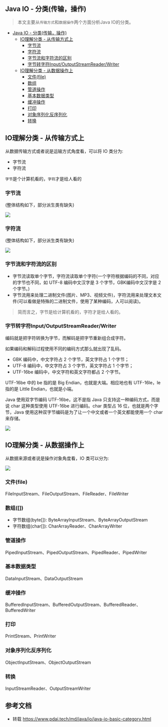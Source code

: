 ## Java IO - 分类(传输，操作)

> 本文主要从`传输方式`和`数据操作`两个方面分析Java IO的分类。

+   [Java IO - 分类(传输，操作)](#java-io---%e5%88%86%e7%b1%bb%e4%bc%a0%e8%be%93%e6%93%8d%e4%bd%9c)
    +   [IO理解分类 - 从传输方式上](#io%e7%90%86%e8%a7%a3%e5%88%86%e7%b1%bb---%e4%bb%8e%e4%bc%a0%e8%be%93%e6%96%b9%e5%bc%8f%e4%b8%8a)
        +   [字节流](#%e5%ad%97%e8%8a%82%e6%b5%81)
        +   [字符流](#%e5%ad%97%e7%ac%a6%e6%b5%81)
        +   [字节流和字符流的区别](#%e5%ad%97%e8%8a%82%e6%b5%81%e5%92%8c%e5%ad%97%e7%ac%a6%e6%b5%81%e7%9a%84%e5%8c%ba%e5%88%ab)
        +   [字节转字符Input/OutputStreamReader/Writer](#%e5%ad%97%e8%8a%82%e8%bd%ac%e5%ad%97%e7%ac%a6inputoutputstreamreaderwriter)
    +   [IO理解分类 - 从数据操作上](#io%e7%90%86%e8%a7%a3%e5%88%86%e7%b1%bb---%e4%bb%8e%e6%95%b0%e6%8d%ae%e6%93%8d%e4%bd%9c%e4%b8%8a)
        +   [文件(file)](#%e6%96%87%e4%bb%b6file)
        +   [数组](#%e6%95%b0%e7%bb%84)
        +   [管道操作](#%e7%ae%a1%e9%81%93%e6%93%8d%e4%bd%9c)
        +   [基本数据类型](#%e5%9f%ba%e6%9c%ac%e6%95%b0%e6%8d%ae%e7%b1%bb%e5%9e%8b)
        +   [缓冲操作](#%e7%bc%93%e5%86%b2%e6%93%8d%e4%bd%9c)
        +   [打印](#%e6%89%93%e5%8d%b0)
        +   [对象序列化反序列化](#%e5%af%b9%e8%b1%a1%e5%ba%8f%e5%88%97%e5%8c%96%e5%8f%8d%e5%ba%8f%e5%88%97%e5%8c%96)
        +   [转换](#%e8%bd%ac%e6%8d%a2)

## IO理解分类 - 从传输方式上

从数据传输方式或者说是运输方式角度看，可以将 IO 类分为:

+   字节流
+   字符流

`字节`是个计算机看的，`字符`才是给人看的

### 字节流

(整体结构如下，部分派生类有缺失)

![](https://raw.githubusercontent.com/lowskylee/Pictures/main/images/java-io-category-1-1.png)

### 字符流

(整体结构如下，部分派生类有缺失)

![](https://raw.githubusercontent.com/lowskylee/Pictures/main/images/java-io-category-2-1.png)

### 字节流和字符流的区别

+   字节流读取单个字节，字符流读取单个字符(一个字符根据编码的不同，对应的字节也不同，如 UTF-8 编码中文汉字是 3 个字节，GBK编码中文汉字是 2 个字节。)
+   字节流用来处理二进制文件(图片、MP3、视频文件)，字符流用来处理文本文件(可以看做是特殊的二进制文件，使用了某种编码，人可以阅读)。

> 简而言之，字节是给计算机看的，字符才是给人看的。

### 字节转字符Input/OutputStreamReader/Writer

编码就是把字符转换为字节，而解码是把字节重新组合成字符。

如果编码和解码过程使用不同的编码方式那么就出现了乱码。

+   GBK 编码中，中文字符占 2 个字节，英文字符占 1 个字节；
+   UTF-8 编码中，中文字符占 3 个字节，英文字符占 1 个字节；
+   UTF-16be 编码中，中文字符和英文字符都占 2 个字节。

UTF-16be 中的 be 指的是 Big Endian，也就是大端。相应地也有 UTF-16le，le 指的是 Little Endian，也就是小端。

Java 使用双字节编码 UTF-16be，这不是指 Java 只支持这一种编码方式，而是说 char 这种类型使用 UTF-16be 进行编码。char 类型占 16 位，也就是两个字节，Java 使用这种双字节编码是为了让一个中文或者一个英文都能使用一个 char 来存储。

![](https://raw.githubusercontent.com/lowskylee/Pictures/main/images/java-io-1.png)

## IO理解分类 - 从数据操作上

从数据来源或者说是操作对象角度看，IO 类可以分为:

![](https://raw.githubusercontent.com/lowskylee/Pictures/main/images/java-io-category-3.png)

### 文件(file)

FileInputStream、FileOutputStream、FileReader、FileWriter

### 数组(\[\])

+   字节数组(byte\[\]): ByteArrayInputStream、ByteArrayOutputStream
+   字符数组(char\[\]): CharArrayReader、CharArrayWriter

### 管道操作

PipedInputStream、PipedOutputStream、PipedReader、PipedWriter

### 基本数据类型

DataInputStream、DataOutputStream

### 缓冲操作

BufferedInputStream、BufferedOutputStream、BufferedReader、BufferedWriter

### 打印

PrintStream、PrintWriter

### 对象序列化反序列化

ObjectInputStream、ObjectOutputStream

### 转换

InputStreamReader、OutputStreamWriter

## 参考文档

+ 转载 https://www.pdai.tech/md/java/io/java-io-basic-category.html